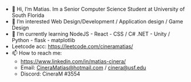 - 👋 Hi, I’m Matias. Im a Senior Computer Science Student at University of South Florida
- 👀 I’m interested Web Design/Development / Application design / Game Design
- 🌱 I’m currently learning  NodeJS - React - CSS / C# .NET - Unity / Python - flask - matplotlib
- Leetcode acc: https://leetcode.com/cineramatias/ 
- 📫 How to reach me: 
  - https://www.linkedin.com/in/matias-cinera/  
  - Email: CineraMatias@hotmail.com / cinera@usf.edu
  - Discord: CineraM #3554  

<!---
CineraM/CineraM is a ✨ special ✨ repository because its `README.md` (this file) appears on your GitHub profile.
You can click the Preview link to take a look at your changes.
--->
